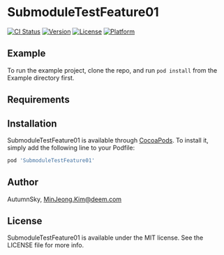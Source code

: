 # SubmoduleTestFeature01

[![CI Status](https://img.shields.io/travis/AutumnSky/SubmoduleTestFeature01.svg?style=flat)](https://travis-ci.org/AutumnSky/SubmoduleTestFeature01)
[![Version](https://img.shields.io/cocoapods/v/SubmoduleTestFeature01.svg?style=flat)](https://cocoapods.org/pods/SubmoduleTestFeature01)
[![License](https://img.shields.io/cocoapods/l/SubmoduleTestFeature01.svg?style=flat)](https://cocoapods.org/pods/SubmoduleTestFeature01)
[![Platform](https://img.shields.io/cocoapods/p/SubmoduleTestFeature01.svg?style=flat)](https://cocoapods.org/pods/SubmoduleTestFeature01)

## Example

To run the example project, clone the repo, and run `pod install` from the Example directory first.

## Requirements

## Installation

SubmoduleTestFeature01 is available through [CocoaPods](https://cocoapods.org). To install
it, simply add the following line to your Podfile:

```ruby
pod 'SubmoduleTestFeature01'
```

## Author

AutumnSky, MinJeong.Kim@deem.com

## License

SubmoduleTestFeature01 is available under the MIT license. See the LICENSE file for more info.
